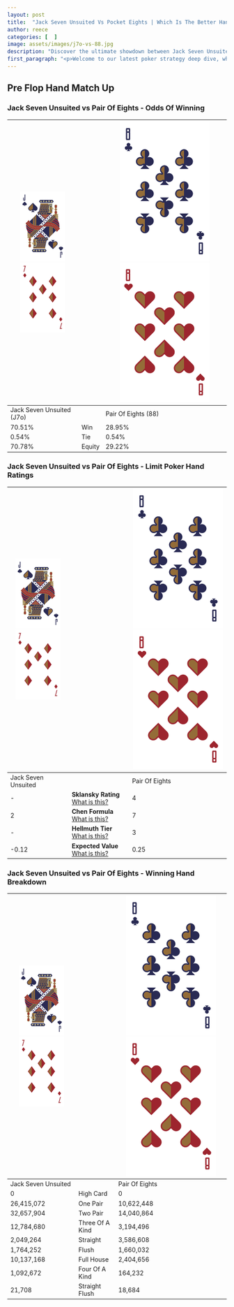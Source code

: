 ```yaml
---
layout: post
title:  "Jack Seven Unsuited Vs Pocket Eights | Which Is The Better Hand In Poker? A Complete Guide"
author: reece
categories: [  ]
image: assets/images/j7o-vs-88.jpg
description: "Discover the ultimate showdown between Jack Seven Unsuited and Pair Of Eights in poker! Uncover the odds, strategies, and scenarios where one hand triumphs over the other. Get ready to up your poker game with this thrilling analysis."
first_paragraph: "<p>Welcome to our latest poker strategy deep dive, where we're pitting two distinct hands against each other in a high-stakes showdown: Jack Seven Unsuited vs Pair Of Eights.</p><p>In the dynamic world of poker, every decision counts, and knowing which hand holds the upper hand is key to your success at the table.</p><p>In this article, we'll dissect these two hands, explore the scenarios where one dominates the other, and equip you with the knowledge to make strategic choices that can tip the odds in your favor.</p><p>Get ready to unravel the intriguing dynamics of these poker hands and elevate your game to new heights.</p>"
---
```




[comment]: # (sp0)

## Pre Flop Hand Match Up

<div class="table hand-ratings" markdown="1"> 



### Jack Seven Unsuited vs Pair Of Eights - Odds Of Winning


    
| ![image info](assets/images/hand1/J.png) ![image info](assets/images/hand1/7o.png) |  | ![image info](assets/images/hand2/8.png) ![image info](assets/images/hand2/8o.png) |
| -------- | -------- | -------- |
| Jack Seven Unsuited (J7o) |  | Pair Of Eights (88) |
| 70.51% | Win | 28.95% |
| 0.54% | Tie | 0.54% |
| 70.78% | Equity | 29.22% |




[comment]: # (sp1)



### Jack Seven Unsuited vs Pair Of Eights - Limit Poker Hand Ratings


    
| ![image info](assets/images/hand1/J.png) ![image info](assets/images/hand1/7o.png) |  | ![image info](assets/images/hand2/8.png) ![image info](assets/images/hand2/8o.png) |
| -------- | -------- | -------- |
| Jack Seven Unsuited |  | Pair Of Eights |
| - | **Sklansky Rating** [What is this?](/sklansky-rating-explained) | 4 |
| 2 | **Chen Formula** [What is this?](/chen-formula-explained) | 7 |
| - | **Hellmuth Tier** [What is this?](/Hellmuth-tier-explained) | 3 |
| -0.12 | **Expected Value** [What is this?](/expected-value-explained) | 0.25 |




[comment]: # (sp2)



### Jack Seven Unsuited vs Pair Of Eights - Winning Hand Breakdown


    
| ![image info](assets/images/hand1/J.png) ![image info](assets/images/hand1/7o.png) |  | ![image info](assets/images/hand2/8.png) ![image info](assets/images/hand2/8o.png) |
| -------- | -------- | -------- |
| Jack Seven Unsuited |  | Pair Of Eights |
| 0 | High Card | 0 |
| 26,415,072 | One Pair | 10,622,448 |
| 32,657,904 | Two Pair | 14,040,864 |
| 12,784,680 | Three Of A Kind | 3,194,496 |
| 2,049,264 | Straight | 3,586,608 |
| 1,764,252 | Flush | 1,660,032 |
| 10,137,168 | Full House | 2,404,656 |
| 1,092,672 | Four Of A Kind | 164,232 |
| 21,708 | Straight Flush | 18,684 |




[comment]: # (sp3)



</div>

[comment]: # (sp4)



[comment]: # (sp5)

